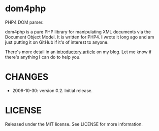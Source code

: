 dom4php
=======

PHP4 DOM parser.

dom4php is a pure PHP library for manipulating XML documents via the Document Object Model. It is written for PHP4. I wrote it long ago and am just putting it on GitHub if it's of interest to anyone.

There's more detail in an [introductory article](http://xaprb.com/blog/2006/10/31/dom4php-a-php-dom-implementation) on my blog. Let me know if there's anything I can do to help you.

CHANGES
=======

* 2006-10-30: version 0.2. Initial release.

LICENSE
=======

Released under the MIT license. See LICENSE for more information.